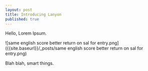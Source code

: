 ```yaml
---
layout: post
title: Introducing Lanyon
published: true
---
```



Hello, Lorem Ipsum.

![same english score better return on sal for entry.png]({{site.baseurl}}/_posts/same english score better return on sal for entry.png)

Blah blah, smart things. 

